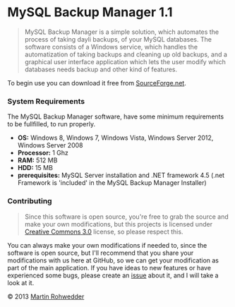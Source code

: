 # MySQL Backup Manager 1.1 #

> MySQL Backup Manager is a simple solution, which automates the process of taking dayli backups, of your MySQL databases. The software consists of a Windows service, which handles the automatization of taking backups and cleaning up old backups, and a graphical user interface application which lets the user modify which databases needs backup and other kind of features.

To begin use you can download it free from [SourceForge.net](https://sourceforge.net/projects/mysqlbackupmanager/).

### System Requirements ###

The MySQL Backup Manager software, have some minimum requirements to be fullfilled, to run properly.

* **OS:** Windows 8, Windows 7, Windows Vista, Windows Server 2012, Windows Server 2008
* **Processor:** 1 Ghz
* **RAM:** 512 MB
* **HDD:** 15 MB
* **prerequisites:** MySQL Server installation and .NET framework 4.5 (.net Framework is 'included' in the MySQL Backup Manager Installer)

### Contributing ###

> Since this software is open source, you're free to grab the source and make your own modifications, but this projects is licensed under [Creative Commons 3.0](http://creativecommons.org/licenses/by-nc-sa/3.0/) license, so please respect this.

You can always make your own modifications if needed to, since the software is open source, but I'll recommend that you share your modifications with us here at GitHub, so we can get your modification as part of the main application. If you have ideas to new features or have experienced some bugs, please create an [issue](https://github.com/martin-rohwedder/MySQL-Backup-Manager/issues) about it, and I will take a look at it.

&copy; 2013 [Martin Rohwedder](http://www.martinrohwedder.dk)